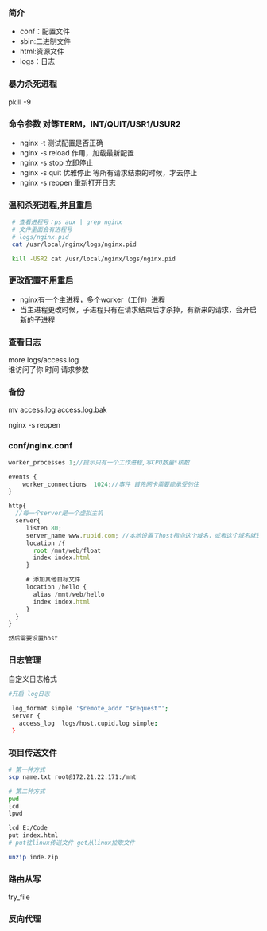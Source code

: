 <!--
 * @Copyright: Copyright (c) 2019 Zybang, All rights reserved
 * @Name: name
 * @Description: description
 * @Author: liujianwei(liujianwei@zuoyebang.com)
 * @LastEditors: liujianwei
 * @LastEditTime: 2019-08-19 11:52:50
 * @LastEditContent: 初始化文件
 -->
### 简介
- conf：配置文件
- sbin:二进制文件
- html:资源文件
- logs：日志

### 暴力杀死进程
pkill -9

### 命令参数  对等TERM，INT/QUIT/USR1/USUR2
- nginx -t 测试配置是否正确
- nginx  -s reload 作用，加载最新配置
- nginx -s stop 立即停止
- nginx -s quit 优雅停止 等所有请求结束的时候，才去停止
- nginx -s reopen 重新打开日志

### 温和杀死进程,并且重启
```bash
 # 查看进程号：ps aux | grep nginx
 # 文件里面会有进程号
 # logs/nginx.pid 
 cat /usr/local/nginx/logs/nginx.pid 

 kill -USR2 cat /usr/local/nginx/logs/nginx.pid
``` 

### 更改配置不用重启
- nginx有一个主进程，多个worker（工作）进程
- 当主进程更改时候，子进程只有在请求结束后才杀掉，有新来的请求，会开启新的子进程

### 查看日志
more logs/access.log  
谁访问了你 时间 请求参数

### 备份
mv access.log access.log.bak

nginx -s reopen


### conf/nginx.conf
```javascript
worker_processes 1;//提示只有一个工作进程,写CPU数量*核数

events {
    worker_connections  1024;//事件 首先网卡需要能承受的住
}

http{
  //每一个server是一个虚拟主机
  server{
     listen 80;
     server_name www.rupid.com; //本地设置了host指向这个域名，或者这个域名就是你的
     location /{
       root /mnt/web/float
       index index.html
     }

     # 添加其他目标文件
     location /hello {
       alias /mnt/web/hello
       index index.html
     }
  }
}

然后需要设置host

```

### 日志管理 
自定义日志格式
```bash
#开启 log日志

 log_format simple '$remote_addr "$request"';
 server {
   access_log  logs/host.cupid.log simple;  
 }

```

### 项目传送文件
```bash
# 第一种方式
scp name.txt root@172.21.22.171:/mnt

# 第二种方式
pwd
lcd 
lpwd

lcd E:/Code
put index.html 
# put往linux传送文件 get从linux拉取文件

unzip inde.zip


```

### 路由从写
try_file

### 反向代理
